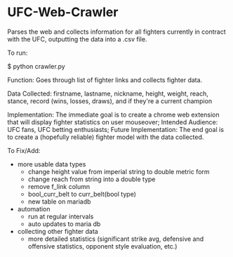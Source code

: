 # UFC-Web-Crawler
Parses the web and collects information for all fighters currently in contract with the UFC, outputting the data into a .csv file.


To run:

   $ python crawler.py


Function: Goes through list of fighter links and collects fighter data.

Data Collected: firstname, lastname, nickname, height, weight, reach, stance, record (wins, losses, draws), and if they're a current champion

Implementation: The immediate goal is to create a chrome web extension that will display fighter statistics on user mouseover; 
Intended Audience: UFC fans, UFC betting enthusiasts; 
Future Implementation: The end goal is to create a (hopefully reliable) fighter model with the data collected. 

To Fix/Add:
- more usable data types
  - change height value from imperial string to double metric form 
  - change reach from string into a double type 
  - remove f_link column 
  - bool_curr_belt to curr_belt(bool type)
  - new table on mariadb 
- automation
  - run at regular intervals
  - auto updates to maria db
- collecting other fighter data
  - more detailed statistics (significant strike avg, defensive and offensive statistics, opponent style evaluation, etc.)
